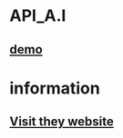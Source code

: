 # API_A.I 
## [demo](https://raw.githack.com/toan06/EZ/main/dev/A.I_api.html)

# information
## [Visit they website](https://api.monkedev.com)
